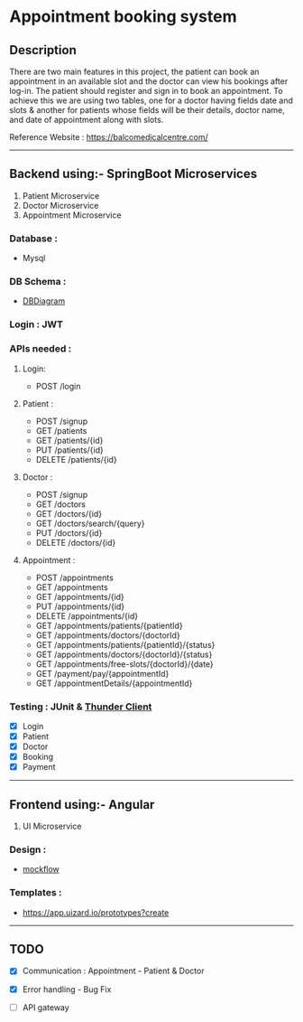 # Appointment booking system

## Description

There are two main features in this project, the patient can book an appointment in an available slot and the doctor can view his bookings after log-in. The patient should register and sign in to book an appointment. To achieve this we are using two tables, one for a doctor having fields date and slots & another for patients whose fields will be their details, doctor name, and date of appointment along with slots.

Reference Website : https://balcomedicalcentre.com/


---

## Backend using:- SpringBoot Microservices

1. Patient Microservice
2. Doctor Microservice
3. Appointment Microservice

### Database : 

* Mysql

### DB Schema :

* [DBDiagram](https://dbdiagram.io/d/62fc949dc2d9cf52fac018af)

### Login : JWT

### APIs needed : 

1. Login:

    * POST /login

2. Patient :

    * POST /signup
    * GET /patients
    * GET /patients/{id}
    * PUT /patients/{id}
    * DELETE /patients/{id}

3. Doctor :
        
    * POST /signup
    * GET /doctors
    * GET /doctors/{id}
    * GET /doctors/search/{query}
    * PUT /doctors/{id}
    * DELETE /doctors/{id}

4. Appointment :

    * POST /appointments
    * GET /appointments
    * GET /appointments/{id}
    * PUT /appointments/{id}
    * DELETE /appointments/{id}
    * GET /appointments/patients/{patientId}
    * GET /appointments/doctors/{doctorId}
    * GET /appointments/patients/{patientId}/{status}
    * GET /appointments/doctors/{doctorId}/{status}
    * GET /appointments/free-slots/{doctorId}/{date}
    * GET /payment/pay/{appointmentId}
    * GET /appointmentDetails/{appointmentId}


### Testing : JUnit & [Thunder Client](https://marketplace.visualstudio.com/items?itemName=rangav.vscode-thunder-client)

- [x] Login
- [x] Patient
- [x] Doctor
- [x] Booking
- [x] Payment

---

## Frontend using:- Angular

1. UI Microservice

### Design :

* [mockflow](https://wireframepro.mockflow.com/view/Appointment-booking-system)

### Templates :

* https://app.uizard.io/prototypes?create


---

## TODO

- [X] Communication : Appointment - Patient & Doctor
- [X] Error handling - Bug Fix
- [ ] API gateway


